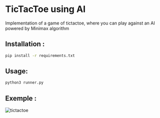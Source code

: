 # TicTacToe using AI

Implementation of a game of tictactoe, where you can play against an AI powered by Minimax algorithm

## Installation :
```bash
pip install -r requirements.txt
```

## Usage:
```bash
python3 runner.py
```

## Exemple :
![tictactoe](https://user-images.githubusercontent.com/53980377/140605309-81da04fd-4c00-4b91-95c9-d33b6a7367ef.png)


